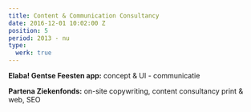 ```yaml
---
title: Content & Communication Consultancy
date: 2016-12-01 10:02:00 Z
position: 5
period: 2013 - nu
type:
  werk: true
---
```


**Elaba! Gentse Feesten app:** concept & UI - communicatie

**Partena Ziekenfonds:** on-site copywriting, content consultancy print & web, SEO